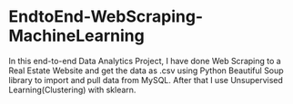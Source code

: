 # EndtoEnd-WebScraping-MachineLearning
In this end-to-end Data Analytics Project, I have done Web Scraping to a Real Estate Website and get the data as .csv using Python Beautiful Soup library to import and pull data from MySQL. After that I use Unsupervised Learning(Clustering) with sklearn.
